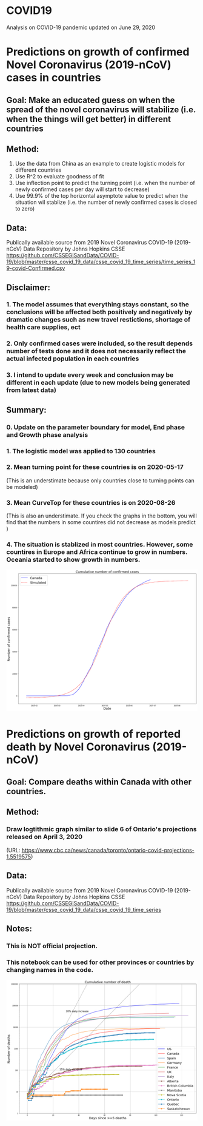 
# COVID19

Analysis on COVID-19 pandemic
updated on June 29, 2020  

# Predictions on growth of confirmed Novel Coronavirus (2019-nCoV) cases in countries 

## Goal: Make an educated guess on when the spread of the novel coronavirus will stabilize (i.e. when the things will get better) in different countries

## Method: 
1. Use the data from China as an example to create logistic models for different countries 
2. Use R^2 to evaluate goodness of fit
3. Use inflection point to predict the turning point (i.e. when the number of newly confirmed cases per day will start to decrease)
4. Use 99.9% of the top horizontal asymptote value to predict when the situation wil stablize (i.e. the number of newly confirmed cases is closed to zero)

## Data: 
Publically available source from 2019 Novel Coronavirus COVID-19 (2019-nCoV) Data Repository by Johns Hopkins CSSE  
https://github.com/CSSEGISandData/COVID-19/blob/master/csse_covid_19_data/csse_covid_19_time_series/time_series_19-covid-Confirmed.csv


## Disclaimer: 
### 1. The model assumes that everything stays constant, so the conclusions will be affected both positively and negatively by dramatic changes such as new travel restictions, shortage of health care supplies, ect
### 2. Only confirmed cases were included, so the result depends number of tests done and it does not necessarily reflect the actual infected population in each countries
### 3. I intend to update every week and conclusion may be different in each update (due to new models being generated from latest data)


## Summary: 
### 0. Update on the parameter boundary  for model, End phase and Growth phase analysis
### 1. The logistic model was applied to 130 countries
### 2. Mean turning point for these countries is on 2020-05-17
(This is an understimate because only countries close to turning points can be modeled)
### 3. Mean CurveTop for these countries is on 2020-08-26
(This is also an understimate. If you check the graphs in the bottom, you will find that the numbers in some countires did not decrease as models predict )
### 4. The situation is stablized in most countries. However, some countires in Europe and Africa continue to grow in numbers. Oceania started to show growth in numbers.


![](Canada_prediction.png)

# Predictions on growth of reported death by Novel Coronavirus (2019-nCoV)

## Goal: Compare deaths within Canada with other countries.

## Method: 
### Draw logtithmic graph similar to slide 6 of Ontario's projections released on April 3, 2020
(URL: https://www.cbc.ca/news/canada/toronto/ontario-covid-projections-1.5519575)

## Data: 
Publically available source from 2019 Novel Coronavirus COVID-19 (2019-nCoV) Data Repository by Johns Hopkins CSSE  
https://github.com/CSSEGISandData/COVID-19/blob/master/csse_covid_19_data/csse_covid_19_time_series


## Notes: 
### This is NOT official projection.
### This notebook can be used for other provinces or countries by changing names in the code.


![](Death_cases.png)
